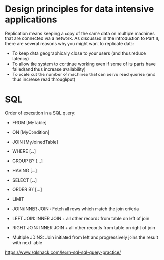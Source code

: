 # Design principles for data intensive applications
Replication means keeping a copy of the same data on multiple machines that are connected via a network. As discussed in the introduction to Part II, there are several
reasons why you might want to replicate data:
- To keep data geographically close to your users (and thus reduce latency)
- To allow the system to continue working even if some of its parts have failed(and thus increase availability)
- To scale out the number of machines that can serve read queries (and thus increase read throughput)

# SQL
Order of execution in a SQL query:
- FROM [MyTable]
- ON [MyCondition]
- JOIN [MyJoinedTable]
- WHERE [...]
- GROUP BY [...]
- HAVING [...]
- SELECT [...]
- ORDER BY [...]
- LIMIT

- JOIN/INNER JOIN : Fetch all rows which match the join criteria
- LEFT JOIN: INNER JOIN + all other records from table on left of join
- RIGHT JOIN: INNER JOIN + all other records from table on right of join
- Multiple JOINS: Join initiated from left and progressively joins the result with next table

https://www.sqlshack.com/learn-sql-sql-query-practice/